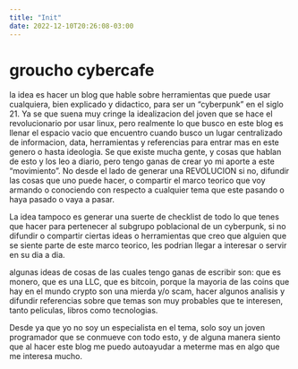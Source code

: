 ```yaml
---
title: "Init"
date: 2022-12-10T20:26:08-03:00
---
```


# groucho cybercafe 

la idea es hacer un blog que hable sobre herramientas que puede usar cualquiera, bien explicado y didactico, para ser un “cyberpunk” en el siglo 21. Ya se que suena muy cringe la idealizacion del joven que se hace el revolucionario por usar linux, pero realmente lo que busco en este blog es llenar el espacio vacio que encuentro cuando busco un lugar centralizado de informacion, data, herramientas y referencias para entrar mas en este genero o hasta ideologia. Se que existe mucha gente, y cosas que hablan de esto y los leo a diario, pero tengo ganas de crear yo mi aporte a este “movimiento”. No desde el lado de generar una REVOLUCION si no, difundir las cosas que uno puede hacer, o compartir el marco teorico que voy armando o conociendo con respecto a cualquier tema que este pasando o haya pasado o vaya a pasar. 

La idea tampoco es generar una suerte de checklist de todo lo que tenes que hacer para pertenecer al subgrupo poblacional de un cyberpunk, si no difundir o compartir ciertas ideas o herramientas que creo que alguien que se siente parte de este marco teorico, les podrian llegar a interesar o servir en su dia a dia. 

algunas ideas de cosas de las cuales tengo ganas de escribir son: que es monero, que es una LLC, que es bitcoin, porque la mayoria de las coins que hay en el mundo crypto son una mierda y/o scam, hacer algunos analisis y difundir referencias sobre que temas son muy probables que te interesen, tanto peliculas, libros como tecnologias. 

Desde ya que yo no soy un especialista en el tema, solo soy un joven programador que se conmueve con todo esto, y de alguna manera siento que al hacer este blog me puedo autoayudar a meterme mas en algo que me interesa mucho.